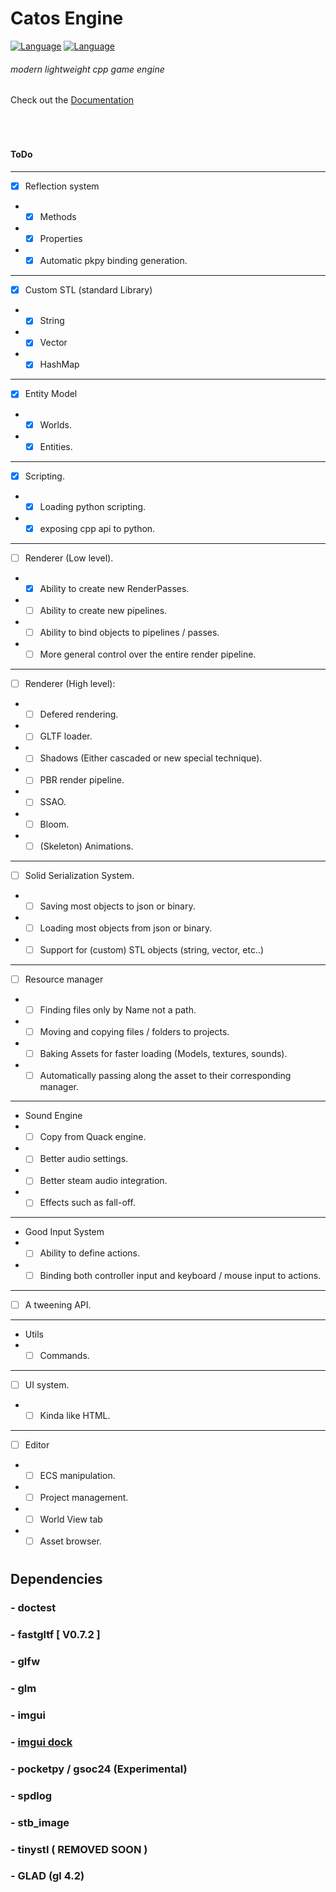 # Catos Engine
[![Language](https://img.shields.io/badge/Native_language-C++-blue.svg)](https://isocpp.org/)
[![Language](https://img.shields.io/badge/Scripting_Language-Python-yellow.svg)](https://www.python.org/)



###### modern lightweight cpp game engine

Check out the [Documentation](https://thatalloguy.github.io/catos/html/index.html)

️
#
#
#### ToDo

---
- [x] Reflection system
- - [x] Methods
- - [x] Properties
- - [x] Automatic pkpy binding generation.
---
- [x] Custom STL (standard Library)
- - [x] String
- - [x] Vector
- - [x] HashMap
---
- [x] Entity Model
- - [x] Worlds.
- - [x] Entities.
---
- [x] Scripting.
- - [x] Loading python scripting.
- - [x] exposing cpp api to python.
---
- [ ] Renderer (Low level).
- - [x] Ability to create new RenderPasses.
- - [ ] Ability to create new pipelines.
- - [ ] Ability to bind objects to pipelines / passes.
- - [ ] More general control over the entire render pipeline.
---
- [ ] Renderer (High level):
- - [ ] Defered rendering.
- - [ ] GLTF loader.
- - [ ] Shadows (Either cascaded or new special technique).
- - [ ] PBR render pipeline.
- - [ ] SSAO.
- - [ ] Bloom.
- - [ ] (Skeleton) Animations.
---
- [ ] Solid Serialization System.
- - [ ] Saving most objects to json or binary.
- - [ ] Loading most objects from json or binary.
- - [ ] Support for (custom) STL objects (string, vector, etc..)
---
- [ ] Resource manager
- - [ ] Finding files only by Name not a path.
- - [ ] Moving and copying files / folders to projects.
- - [ ] Baking Assets for faster loading (Models, textures, sounds).
- - [ ] Automatically passing along the asset to their corresponding manager.
---
- Sound Engine
- - [ ] Copy from Quack engine.
- - [ ] Better audio settings.
- - [ ] Better steam audio integration.
- - [ ] Effects such as fall-off.
---
- Good Input System
- - [ ] Ability to define actions.
- - [ ] Binding both controller input and keyboard / mouse input to actions.
---
- [ ] A tweening API.
---
- Utils
- - [ ] Commands.
--- 
- [ ] UI system.
- - [ ] Kinda like HTML.
---
- [ ] Editor 
- - [ ] ECS manipulation.
- - [ ] Project management.
- - [ ] World View tab
- - [ ] Asset browser.
#


## Dependencies
###  - doctest
###  - fastgltf [ V0.7.2 ]
###  - glfw
###  - glm
###  - imgui
###  - [imgui dock](https://github.com/BentleyBlanks/imguiDock)
###  - pocketpy / gsoc24 (Experimental)
###  - spdlog
###  - stb_image
###  - tinystl ( REMOVED SOON )
###  - GLAD (gl 4.2)
